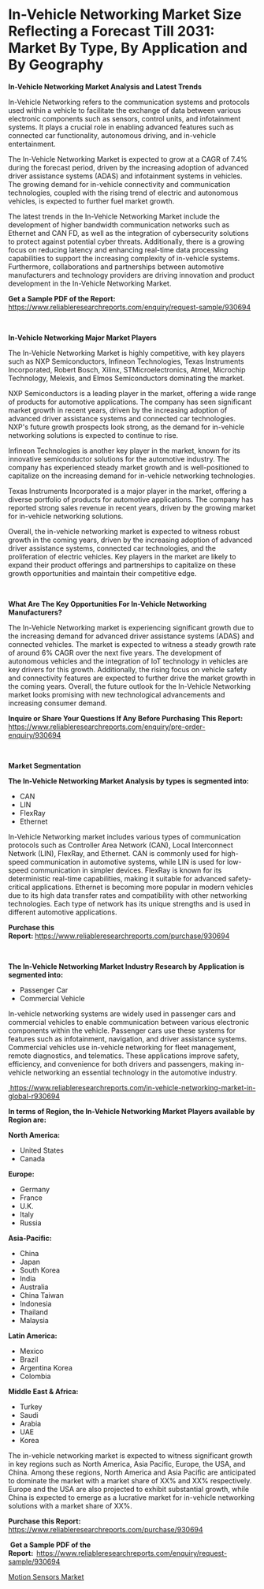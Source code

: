<p><h1>In-Vehicle Networking Market Size Reflecting a Forecast Till 2031: Market By Type, By Application and By Geography</h1></p><p><strong>In-Vehicle Networking Market Analysis and Latest Trends</strong></p>
<p><p>In-Vehicle Networking refers to the communication systems and protocols used within a vehicle to facilitate the exchange of data between various electronic components such as sensors, control units, and infotainment systems. It plays a crucial role in enabling advanced features such as connected car functionality, autonomous driving, and in-vehicle entertainment.</p><p>The In-Vehicle Networking Market is expected to grow at a CAGR of 7.4% during the forecast period, driven by the increasing adoption of advanced driver assistance systems (ADAS) and infotainment systems in vehicles. The growing demand for in-vehicle connectivity and communication technologies, coupled with the rising trend of electric and autonomous vehicles, is expected to further fuel market growth.</p><p>The latest trends in the In-Vehicle Networking Market include the development of higher bandwidth communication networks such as Ethernet and CAN FD, as well as the integration of cybersecurity solutions to protect against potential cyber threats. Additionally, there is a growing focus on reducing latency and enhancing real-time data processing capabilities to support the increasing complexity of in-vehicle systems. Furthermore, collaborations and partnerships between automotive manufacturers and technology providers are driving innovation and product development in the In-Vehicle Networking Market.</p></p>
<p><strong>Get a Sample PDF of the Report:&nbsp;</strong> <a href="https://www.reliableresearchreports.com/enquiry/request-sample/930694">https://www.reliableresearchreports.com/enquiry/request-sample/930694</a></p>
<p>&nbsp;</p>
<p><strong>In-Vehicle Networking Major Market Players</strong></p>
<p><p>The In-Vehicle Networking Market is highly competitive, with key players such as NXP Semiconductors, Infineon Technologies, Texas Instruments Incorporated, Robert Bosch, Xilinx, STMicroelectronics, Atmel, Microchip Technology, Melexis, and Elmos Semiconductors dominating the market.</p><p>NXP Semiconductors is a leading player in the market, offering a wide range of products for automotive applications. The company has seen significant market growth in recent years, driven by the increasing adoption of advanced driver assistance systems and connected car technologies. NXP's future growth prospects look strong, as the demand for in-vehicle networking solutions is expected to continue to rise.</p><p>Infineon Technologies is another key player in the market, known for its innovative semiconductor solutions for the automotive industry. The company has experienced steady market growth and is well-positioned to capitalize on the increasing demand for in-vehicle networking technologies.</p><p>Texas Instruments Incorporated is a major player in the market, offering a diverse portfolio of products for automotive applications. The company has reported strong sales revenue in recent years, driven by the growing market for in-vehicle networking solutions.</p><p>Overall, the in-vehicle networking market is expected to witness robust growth in the coming years, driven by the increasing adoption of advanced driver assistance systems, connected car technologies, and the proliferation of electric vehicles. Key players in the market are likely to expand their product offerings and partnerships to capitalize on these growth opportunities and maintain their competitive edge.</p></p>
<p>&nbsp;</p>
<p><strong>What Are The Key Opportunities For In-Vehicle Networking Manufacturers?</strong></p>
<p><p>The In-Vehicle Networking market is experiencing significant growth due to the increasing demand for advanced driver assistance systems (ADAS) and connected vehicles. The market is expected to witness a steady growth rate of around 6% CAGR over the next five years. The development of autonomous vehicles and the integration of IoT technology in vehicles are key drivers for this growth. Additionally, the rising focus on vehicle safety and connectivity features are expected to further drive the market growth in the coming years. Overall, the future outlook for the In-Vehicle Networking market looks promising with new technological advancements and increasing consumer demand.</p></p>
<p><strong>Inquire or Share Your Questions If Any Before Purchasing This Report:</strong> <a href="https://www.reliableresearchreports.com/enquiry/pre-order-enquiry/930694">https://www.reliableresearchreports.com/enquiry/pre-order-enquiry/930694</a></p>
<p>&nbsp;</p>
<p><strong>Market Segmentation</strong></p>
<p><strong>The In-Vehicle Networking Market Analysis by types is segmented into:</strong></p>
<p><ul><li>CAN</li><li>LIN</li><li>FlexRay</li><li>Ethernet</li></ul></p>
<p><p>In-Vehicle Networking market includes various types of communication protocols such as Controller Area Network (CAN), Local Interconnect Network (LIN), FlexRay, and Ethernet. CAN is commonly used for high-speed communication in automotive systems, while LIN is used for low-speed communication in simpler devices. FlexRay is known for its deterministic real-time capabilities, making it suitable for advanced safety-critical applications. Ethernet is becoming more popular in modern vehicles due to its high data transfer rates and compatibility with other networking technologies. Each type of network has its unique strengths and is used in different automotive applications.</p></p>
<p><strong>Purchase this Report:&nbsp;</strong><a href="https://www.reliableresearchreports.com/purchase/930694">https://www.reliableresearchreports.com/purchase/930694</a></p>
<p>&nbsp;</p>
<p><strong>The In-Vehicle Networking Market Industry Research by Application is segmented into:</strong></p>
<p><ul><li>Passenger Car</li><li>Commercial Vehicle</li></ul></p>
<p><p>In-vehicle networking systems are widely used in passenger cars and commercial vehicles to enable communication between various electronic components within the vehicle. Passenger cars use these systems for features such as infotainment, navigation, and driver assistance systems. Commercial vehicles use in-vehicle networking for fleet management, remote diagnostics, and telematics. These applications improve safety, efficiency, and convenience for both drivers and passengers, making in-vehicle networking an essential technology in the automotive industry.</p></p>
<p><a href="https://www.reliableresearchreports.com/in-vehicle-networking-market-in-global-r930694">&nbsp;https://www.reliableresearchreports.com/in-vehicle-networking-market-in-global-r930694</a></p>
<p><strong>In terms of Region, the In-Vehicle Networking Market Players available by Region are:</strong></p>
<p>
    <p> <strong> North America: </strong>
        <ul>
            <li>United States</li>
            <li>Canada</li>
        </ul>
        </p> 
    <p> <strong> Europe: </strong>
        <ul>
            <li>Germany</li>
            <li>France</li>
            <li>U.K.</li>
            <li>Italy</li>
            <li>Russia</li>
        </ul>
        </p> 
    <p> <strong> Asia-Pacific: </strong>
        <ul>
            <li>China</li>
            <li>Japan</li>
            <li>South Korea</li>
            <li>India</li>
            <li>Australia</li>
            <li>China Taiwan</li>
            <li>Indonesia</li>
            <li>Thailand</li>
            <li>Malaysia</li>
        </ul>
        </p> 
    <p> <strong> Latin America: </strong>
        <ul>
            <li>Mexico</li>
            <li>Brazil</li>
            <li>Argentina Korea</li>
            <li>Colombia</li>
        </ul>
        </p> 
    <p> <strong> Middle East & Africa: </strong>
        <ul>
            <li>Turkey</li>
            <li>Saudi</li>
            <li>Arabia</li>
            <li>UAE</li>
            <li>Korea</li>
        </ul>
    </p>
    </p>
<p><p>The in-vehicle networking market is expected to witness significant growth in key regions such as North America, Asia Pacific, Europe, the USA, and China. Among these regions, North America and Asia Pacific are anticipated to dominate the market with a market share of XX% and XX% respectively. Europe and the USA are also projected to exhibit substantial growth, while China is expected to emerge as a lucrative market for in-vehicle networking solutions with a market share of XX%.</p></p>
<p><strong>Purchase this Report: </strong><a href="https://www.reliableresearchreports.com/purchase/930694">https://www.reliableresearchreports.com/purchase/930694</a></p>
<p>&nbsp;<strong>Get a Sample PDF of the Report:&nbsp;&nbsp;</strong><a href="https://www.reliableresearchreports.com/enquiry/request-sample/930694">https://www.reliableresearchreports.com/enquiry/request-sample/930694</a></p>
<p><strong></strong></p>
<p><p><a href="https://issuu.com/reportprime-2/docs/motion-sensors-market-size-2030.ppt_80653be39443e7">Motion Sensors Market</a></p></p>